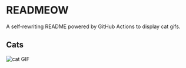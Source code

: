 # READMEOW

A self-rewriting README powered by GitHub Actions to display cat gifs.

## Cats

![cat GIF](https://media3.giphy.com/media/6byDVsPwzrz9K/200.gif?cid=9acd02dath4t2njb0dlqmwpnq9w374gu48s5nyml2g0gix3k&ep=v1_gifs_search&rid=200.gif&ct=g)
